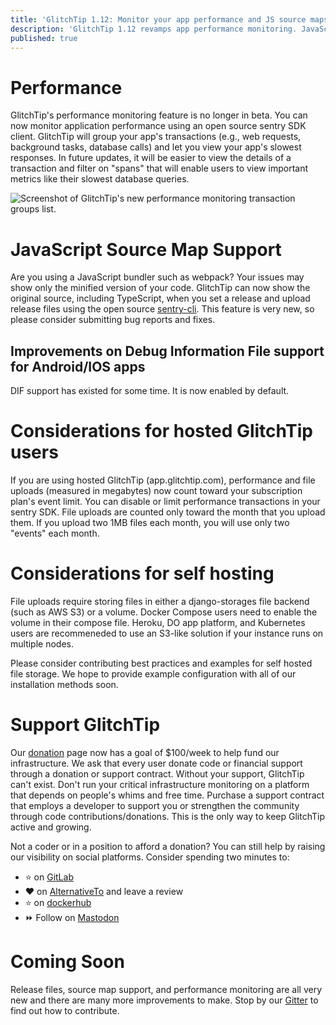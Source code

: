 ```yaml
---
title: 'GlitchTip 1.12: Monitor your app performance and JS source maps'
description: 'GlitchTip 1.12 revamps app performance monitoring. JavaScript source maps are now supported for issues.'
published: true
---
```


# Performance

GlitchTip's performance monitoring feature is no longer in beta. You can now monitor application performance using an open source sentry SDK client. GlitchTip will group your app's transactions (e.g., web requests, background tasks, database calls) and let you view your app's slowest responses. In future updates, it will be easier to view the details of a transaction and filter on "spans" that will enable users to view important metrics like their slowest database queries.

<div style="width: 800px; max-width: 100%; margin: 0 auto;">
    <picture>
        <source
            type="image/webp"
            srcset="
                /assets/blog-images/glitchtip-1-12/transaction-groups-list@1x.webp,
                /assets/blog-images/glitchtip-1-12/transaction-groups-list@2x.webp 2x,
                /assets/blog-images/glitchtip-1-12/transaction-groups-list@3x.webp 3x,
            "
        />
        <img
            src="/assets/blog-images/glitchtip-1-11/uptime-alert-settings@1xpng"
            srcset="
                /assets/blog-images/glitchtip-1-12/transaction-groups-list@1x.png,
                /assets/blog-images/glitchtip-1-12/transaction-groups-list@2x.png 2x,
                /assets/blog-images/glitchtip-1-12/transaction-groups-list@3x.png 3x,
            "
            loading="lazy"
            alt="Screenshot of GlitchTip's new performance monitoring transaction groups list."
        />
    </picture>
</div>


# JavaScript Source Map Support

Are you using a JavaScript bundler such as webpack? Your issues may show only the minified version of your code. GlitchTip can now show the original source, including TypeScript, when you set a release and upload release files using the open source [sentry-cli](https://github.com/getsentry/sentry-cli). This feature is very new, so please consider submitting bug reports and fixes.

## Improvements on Debug Information File support for Android/IOS apps

DIF support has existed for some time. It is now enabled by default.

# Considerations for hosted GlitchTip users

If you are using hosted GlitchTip (app.glitchtip.com), performance and file uploads (measured in megabytes) now count toward your subscription plan's event limit. You can disable or limit performance transactions in your sentry SDK. File uploads are counted only toward the month that you upload them. If you upload two 1MB files each month, you will use only two "events" each month.

# Considerations for self hosting

File uploads require storing files in either a django-storages file backend (such as AWS S3) or a volume. Docker Compose users need to enable the volume in their compose file. Heroku, DO app platform, and Kubernetes users are recommeneded to use an S3-like solution if your instance runs on multiple nodes.

Please consider contributing best practices and examples for self hosted file storage. We hope to provide example configuration with all of our installation methods soon.

# Support GlitchTip

Our [donation](https://en.liberapay.com/GlitchTip) page now has a goal of $100/week to help fund our infrastructure. We ask that every user donate code or financial support through a donation or support contract. Without your support, GlitchTip can't exist. Don't run your critical infrastructure monitoring on a platform that depends on people's whims and free time. Purchase a support contract that employs a developer to support you or strengthen the community through code contributions/donations. This is the only way to keep GlitchTip active and growing.

Not a coder or in a position to afford a donation? You can still help by raising our visibility on social platforms. Consider spending two minutes to:

- ⭐ on [GitLab](https://gitlab.com/glitchtip/glitchtip-backend/)
- ❤️ on [AlternativeTo](https://alternativeto.net/software/glitchtip/about/) and leave a review
- ⭐ on [dockerhub](https://hub.docker.com/r/glitchtip/glitchtip)
- ⏩ Follow on [Mastodon](https://mastodon.online/@glitchtip)

# Coming Soon

Release files, source map support, and performance monitoring are all very new and there are many more improvements to make. Stop by our [Gitter](https://gitter.im/GlitchTip/community) to find out how to contribute.

